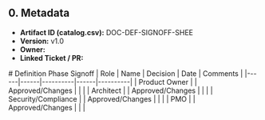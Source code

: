 ## 0. Metadata
- **Artifact ID (catalog.csv):** DOC-DEF-SIGNOFF-SHEE
- **Version:** v1.0
- **Owner:** 
- **Linked Ticket / PR:** 

﻿# Definition Phase Signoff
| Role | Name | Decision | Date | Comments |
|------|------|----------|------|----------|
| Product Owner |  | Approved/Changes |  |  |
| Architect |  | Approved/Changes |  |  |
| Security/Compliance |  | Approved/Changes |  |  |
| PMO |  | Approved/Changes |  |  |
